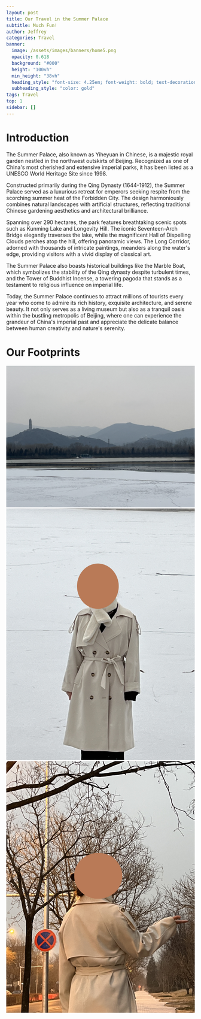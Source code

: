 ```yaml
---
layout: post
title: Our Travel in the Summer Palace
subtitle: Much Fun!
author: Jeffrey
categories: Travel
banner:
  image: /assets/images/banners/home5.png  
  opacity: 0.618
  background: "#000"
  height: "100vh"
  min_height: "38vh"
  heading_style: "font-size: 4.25em; font-weight: bold; text-decoration: underline"
  subheading_style: "color: gold"
tags: Travel
top: 1
sidebar: []
---
```


# Introduction
The Summer Palace, also known as Yiheyuan in Chinese, is a majestic royal garden nestled in the northwest outskirts of Beijing. Recognized as one of China's most cherished and extensive imperial parks, it has been listed as a UNESCO World Heritage Site since 1998.

Constructed primarily during the Qing Dynasty (1644-1912), the Summer Palace served as a luxurious retreat for emperors seeking respite from the scorching summer heat of the Forbidden City. The design harmoniously combines natural landscapes with artificial structures, reflecting traditional Chinese gardening aesthetics and architectural brilliance.

Spanning over 290 hectares, the park features breathtaking scenic spots such as Kunming Lake and Longevity Hill. The iconic Seventeen-Arch Bridge elegantly traverses the lake, while the magnificent Hall of Dispelling Clouds perches atop the hill, offering panoramic views. The Long Corridor, adorned with thousands of intricate paintings, meanders along the water's edge, providing visitors with a vivid display of classical art.

The Summer Palace also boasts historical buildings like the Marble Boat, which symbolizes the stability of the Qing dynasty despite turbulent times, and the Tower of Buddhist Incense, a towering pagoda that stands as a testament to religious influence on imperial life.

Today, the Summer Palace continues to attract millions of tourists every year who come to admire its rich history, exquisite architecture, and serene beauty. It not only serves as a living museum but also as a tranquil oasis within the bustling metropolis of Beijing, where one can experience the grandeur of China's imperial past and appreciate the delicate balance between human creativity and nature's serenity.


# Our Footprints

![](../assets/images/2024-01-11/pic1.jpg )
![](../assets/images/2024-01-11/pic2.jpg )
![](../assets/images/2024-01-11/pic3.jpg )